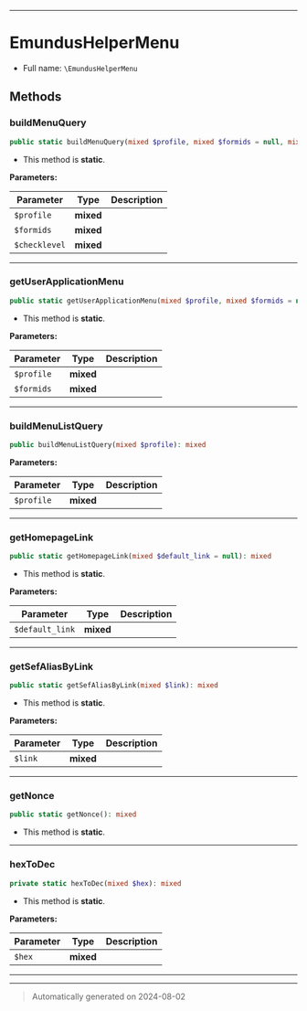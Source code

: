 ***

# EmundusHelperMenu





* Full name: `\EmundusHelperMenu`




## Methods


### buildMenuQuery



```php
public static buildMenuQuery(mixed $profile, mixed $formids = null, mixed $checklevel = true): mixed
```



* This method is **static**.




**Parameters:**

| Parameter | Type | Description |
|-----------|------|-------------|
| `$profile` | **mixed** |  |
| `$formids` | **mixed** |  |
| `$checklevel` | **mixed** |  |





***

### getUserApplicationMenu



```php
public static getUserApplicationMenu(mixed $profile, mixed $formids = null): mixed
```



* This method is **static**.




**Parameters:**

| Parameter | Type | Description |
|-----------|------|-------------|
| `$profile` | **mixed** |  |
| `$formids` | **mixed** |  |





***

### buildMenuListQuery



```php
public buildMenuListQuery(mixed $profile): mixed
```








**Parameters:**

| Parameter | Type | Description |
|-----------|------|-------------|
| `$profile` | **mixed** |  |





***

### getHomepageLink



```php
public static getHomepageLink(mixed $default_link = null): mixed
```



* This method is **static**.




**Parameters:**

| Parameter | Type | Description |
|-----------|------|-------------|
| `$default_link` | **mixed** |  |





***

### getSefAliasByLink



```php
public static getSefAliasByLink(mixed $link): mixed
```



* This method is **static**.




**Parameters:**

| Parameter | Type | Description |
|-----------|------|-------------|
| `$link` | **mixed** |  |





***

### getNonce



```php
public static getNonce(): mixed
```



* This method is **static**.








***

### hexToDec



```php
private static hexToDec(mixed $hex): mixed
```



* This method is **static**.




**Parameters:**

| Parameter | Type | Description |
|-----------|------|-------------|
| `$hex` | **mixed** |  |





***


***
> Automatically generated on 2024-08-02
